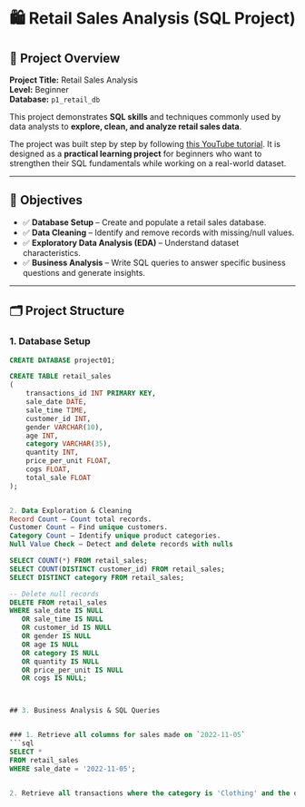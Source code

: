 # 🛍️ Retail Sales Analysis (SQL Project)

## 📌 Project Overview
**Project Title:** Retail Sales Analysis  
**Level:** Beginner  
**Database:** `p1_retail_db`  

This project demonstrates **SQL skills** and techniques commonly used by data analysts to **explore, clean, and analyze retail sales data**.  

The project was built step by step by following [this YouTube tutorial](https://www.youtube.com/watch?v=ChIQjGBI3AM&t=1558s). It is designed as a **practical learning project** for beginners who want to strengthen their SQL fundamentals while working on a real-world dataset.  

---

## 🎯 Objectives
- ✅ **Database Setup** – Create and populate a retail sales database.  
- ✅ **Data Cleaning** – Identify and remove records with missing/null values.  
- ✅ **Exploratory Data Analysis (EDA)** – Understand dataset characteristics.  
- ✅ **Business Analysis** – Write SQL queries to answer specific business questions and generate insights.  

---

## 🗂️ Project Structure

### 1. Database Setup
```sql
CREATE DATABASE project01;

CREATE TABLE retail_sales
(
    transactions_id INT PRIMARY KEY,
    sale_date DATE,	
    sale_time TIME,
    customer_id INT,	
    gender VARCHAR(10),
    age INT,
    category VARCHAR(35),
    quantity INT,
    price_per_unit FLOAT,	
    cogs FLOAT,
    total_sale FLOAT
);


2. Data Exploration & Cleaning
Record Count – Count total records.
Customer Count – Find unique customers.
Category Count – Identify unique product categories.
Null Value Check – Detect and delete records with nulls

SELECT COUNT(*) FROM retail_sales;
SELECT COUNT(DISTINCT customer_id) FROM retail_sales;
SELECT DISTINCT category FROM retail_sales;

-- Delete null records
DELETE FROM retail_sales
WHERE sale_date IS NULL 
   OR sale_time IS NULL 
   OR customer_id IS NULL 
   OR gender IS NULL 
   OR age IS NULL 
   OR category IS NULL 
   OR quantity IS NULL 
   OR price_per_unit IS NULL 
   OR cogs IS NULL;



## 3. Business Analysis & SQL Queries


### 1. Retrieve all columns for sales made on `2022-11-05`
```sql
SELECT *
FROM retail_sales
WHERE sale_date = '2022-11-05';


2. Retrieve all transactions where the category is 'Clothing' and the quantity sold is more than 4 in the month of Nov-2022

















